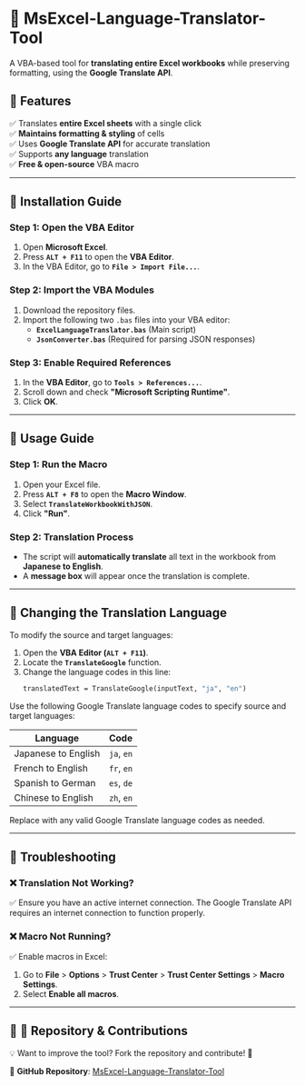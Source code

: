# 📌 MsExcel-Language-Translator-Tool  
A VBA-based tool for **translating entire Excel workbooks** while preserving formatting, using the **Google Translate API**.

## 🚀 Features  
✅ Translates **entire Excel sheets** with a single click  
✅ **Maintains formatting & styling** of cells  
✅ Uses **Google Translate API** for accurate translation  
✅ Supports **any language** translation  
✅ **Free & open-source** VBA macro  

---

## 📌 Installation Guide  

### **Step 1: Open the VBA Editor**
1. Open **Microsoft Excel**.  
2. Press **`ALT + F11`** to open the **VBA Editor**.  
3. In the VBA Editor, go to **`File > Import File...`**.  

### **Step 2: Import the VBA Modules**
1. Download the repository files.  
2. Import the following two `.bas` files into your VBA editor:  
   - **`ExcelLanguageTranslator.bas`** (Main script)  
   - **`JsonConverter.bas`** (Required for parsing JSON responses)  

### **Step 3: Enable Required References**
1. In the **VBA Editor**, go to **`Tools > References...`**.  
2. Scroll down and check **"Microsoft Scripting Runtime"**.  
3. Click **OK**.  

---

## 📌 Usage Guide  

### **Step 1: Run the Macro**
1. Open your Excel file.  
2. Press **`ALT + F8`** to open the **Macro Window**.  
3. Select **`TranslateWorkbookWithJSON`**.  
4. Click **"Run"**.  

### **Step 2: Translation Process**
- The script will **automatically translate** all text in the workbook from **Japanese to English**.  
- A **message box** will appear once the translation is complete.  

---

## 📌 Changing the Translation Language  
To modify the source and target languages:  

1. Open the **VBA Editor (`ALT + F11`)**.  
2. Locate the **`TranslateGoogle`** function.  
3. Change the language codes in this line:  
   ```vb
   translatedText = TranslateGoogle(inputText, "ja", "en")

Use the following Google Translate language codes to specify source and target languages:

| Language      | Code |
|--------------|------|
| Japanese to English | `ja`, `en` |
| French to English   | `fr`, `en` |
| Spanish to German   | `es`, `de` |
| Chinese to English  | `zh`, `en` |

Replace with any valid Google Translate language codes as needed.

---

## 📌 Troubleshooting

### ❌ Translation Not Working?
✅ Ensure you have an active internet connection. The Google Translate API requires an internet connection to function properly.

### ❌ Macro Not Running?
✅ Enable macros in Excel:
1. Go to **File** > **Options** > **Trust Center** > **Trust Center Settings** > **Macro Settings**.
2. Select **Enable all macros**.

---

## 📌 📂 Repository & Contributions

💡 Want to improve the tool? Fork the repository and contribute! 🚀

🔗 **GitHub Repository**: [MsExcel-Language-Translator-Tool](#)
